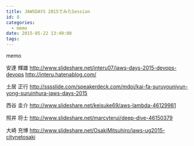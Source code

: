 ```yaml
---
title: JAWSDAYS 2015でみたSession
id: 8
categories:
  - memo
date: 2015-05-22 13:49:00
tags:
---
```


memo

安達 輝雄
http://www.slideshare.net/interu07/jaws-days-2015-devops-devops
http://interu.hatenablog.com/

土居 正行
http://sssslide.com/speakerdeck.com/mdoi/kai-fa-suruyouniyun-yong-suruinhura-jaws-days-2015

西谷 圭介
http://www.slideshare.net/keisuke69/aws-lambda-46129981

照井 将士
http://www.slideshare.net/marcyterui/deep-dive-46150379

大崎 充博
http://www.slideshare.net/OsakiMitsuhiro/jaws-ug2015-citynetosaki
